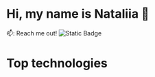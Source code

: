 # Hi, my name is Nataliia 👋

📫: Reach me out!
![Static Badge](https://img.shields.io/badge/Linkedin-%230A66C2?logo=Linkedin&link=https%3A%2F%2Fwww.linkedin.com%2Fin%2Fnataliia-pashchenko-frontenddeveloper%2F)


# Top technologies


<!--
**NataPas2021/NataPas2021** is a ✨ _special_ ✨ repository because its `README.md` (this file) appears on your GitHub profile.

Here are some ideas to get you started:

- 🔭 I’m currently working on ...
- 🌱 I’m currently learning ...
- 👯 I’m looking to collaborate on ...
- 🤔 I’m looking for help with ...
- 💬 Ask me about ...
- 📫 How to reach me: ...
- 😄 Pronouns: ...
- ⚡ Fun fact: ...
-->
